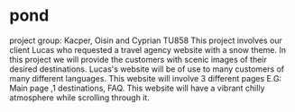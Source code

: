 # pond
project group: Kacper, Oisin and Cyprian
TU858
This project involves our client Lucas who requested a travel agency website with a snow theme.
In this project we will provide the customers with scenic images of their desired destinations.
Lucas's website will be of use to many customers of many different languages.
This website will involve 3 different pages E.G: Main page ,1 destinations, FAQ.
This website will have a vibrant chilly atmosphere while scrolling through it.
